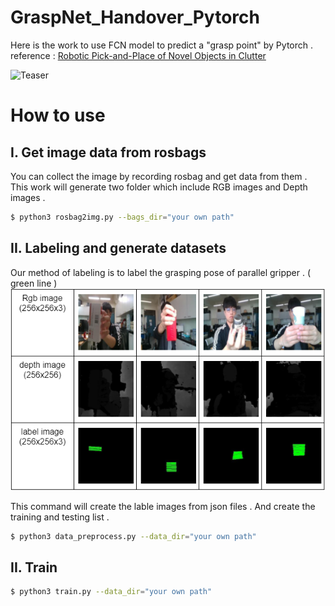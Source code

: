 # GraspNet_Handover_Pytorch

Here is the work to use FCN model to predict a "grasp point" by Pytorch .<br>
reference : [Robotic Pick-and-Place of Novel Objects in Clutter](https://arxiv.org/pdf/1710.01330.pdf)

![Teaser](figure/demo.png)

# How to use

## I. Get image data from rosbags
You can collect the image by recording rosbag and get data from them . This work will generate two folder which include RGB images and Depth images .
```bash
$ python3 rosbag2img.py --bags_dir="your own path"
```

## II. Labeling and generate datasets
Our method of labeling is to label the grasping pose of parallel gripper . ( green line )
![Dataset](figure/datasets.png)

This command will create the lable images from json files . And create the training and testing list .
```bash
$ python3 data_preprocess.py --data_dir="your own path"
```
## II. Train
```bash
$ python3 train.py --data_dir="your own path"
```
